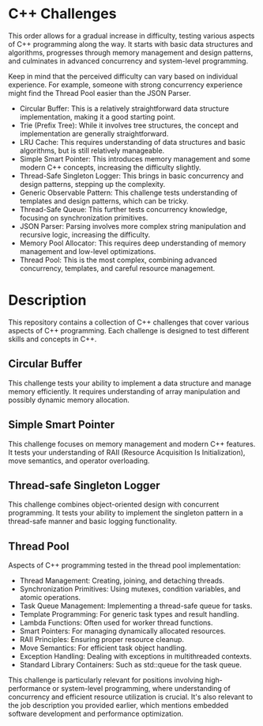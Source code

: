 # C++ Challenges
This order allows for a gradual increase in difficulty, testing various aspects of C++ programming along the way. It starts with basic data structures and algorithms, progresses through memory management and design patterns, and culminates in advanced concurrency and system-level programming.

Keep in mind that the perceived difficulty can vary based on individual experience. For example, someone with strong concurrency experience might find the Thread Pool easier than the JSON Parser.

* Circular Buffer: This is a relatively straightforward data structure implementation, making it a good starting point.
* Trie (Prefix Tree): While it involves tree structures, the concept and implementation are generally straightforward.
* LRU Cache: This requires understanding of data structures and basic algorithms, but is still relatively manageable.
* Simple Smart Pointer: This introduces memory management and some modern C++ concepts, increasing the difficulty slightly.
* Thread-Safe Singleton Logger: This brings in basic concurrency and design patterns, stepping up the complexity.
* Generic Observable Pattern: This challenge tests understanding of templates and design patterns, which can be tricky.
* Thread-Safe Queue: This further tests concurrency knowledge, focusing on synchronization primitives.
* JSON Parser: Parsing involves more complex string manipulation and recursive logic, increasing the difficulty.
* Memory Pool Allocator: This requires deep understanding of memory management and low-level optimizations.
* Thread Pool: This is the most complex, combining advanced concurrency, templates, and careful resource management.

# Description
This repository contains a collection of C++ challenges that cover various aspects of C++ programming. Each challenge is designed to test different skills and concepts in C++.

## Circular Buffer
This challenge tests your ability to implement a data structure and manage memory efficiently. It requires understanding of array manipulation and possibly dynamic memory allocation.

## Simple Smart Pointer
This challenge focuses on memory management and modern C++ features. It tests your understanding of RAII (Resource Acquisition Is Initialization), move semantics, and operator overloading.

## Thread-safe Singleton Logger
This challenge combines object-oriented design with concurrent programming. It tests your ability to implement the singleton pattern in a thread-safe manner and basic logging functionality.

## Thread Pool
Aspects of C++ programming tested in the thread pool implementation:
* Thread Management: Creating, joining, and detaching threads.
* Synchronization Primitives: Using mutexes, condition variables, and atomic operations.
* Task Queue Management: Implementing a thread-safe queue for tasks.
* Template Programming: For generic task types and result handling.
* Lambda Functions: Often used for worker thread functions.
* Smart Pointers: For managing dynamically allocated resources.
* RAII Principles: Ensuring proper resource cleanup.
* Move Semantics: For efficient task object handling.
* Exception Handling: Dealing with exceptions in multithreaded contexts.
* Standard Library Containers: Such as std::queue for the task queue.

This challenge is particularly relevant for positions involving high-performance or system-level programming, where understanding of concurrency and efficient resource utilization is crucial. It's also relevant to the job description you provided earlier, which mentions embedded software development and performance optimization.